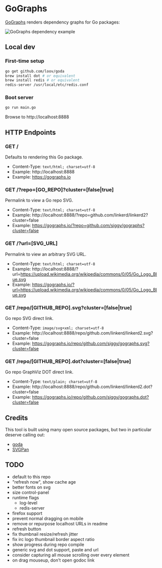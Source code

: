 # GoGraphs

[GoGraphs](https://gographs.io) renders dependency graphs for Go packages:

![GoGraphs dependency example](https://gographs.io/repo/github.com/siggy/gographs.svg?cluster=false "GoGraphs Dependencies")

## Local dev

### First-time setup

```bash
go get github.com/loov/goda
brew install dot # or equivalent
brew install redis # or equivalent
redis-server /usr/local/etc/redis.conf
```

### Boot server

```bash
go run main.go
```

Browse to http://localhost:8888

## HTTP Endpoints

### GET /

Defaults to rendering this Go package.

- Content-Type: `text/html; charset=utf-8`
- Example: http://localhost:8888
- Example: https://gographs.io

### GET /?repo=[GO_REPO]?cluster=[false|true]

Permalink to view a Go repo SVG.

- Content-Type: `text/html; charset=utf-8`
- Example: http://localhost:8888/?repo=github.com/linkerd/linkerd2?cluster=false
- Example: https://gographs.io/?repo=github.com/siggy/gographs?cluster=false

### GET /?url=[SVG_URL]

Permalink to view an arbitrary SVG URL.

- Content-Type: `text/html; charset=utf-8`
- Example: http://localhost:8888/?url=https://upload.wikimedia.org/wikipedia/commons/0/05/Go_Logo_Blue.svg
- Example: https://gographs.io/?url=https://upload.wikimedia.org/wikipedia/commons/0/05/Go_Logo_Blue.svg

### GET /repo/[GITHUB_REPO].svg?cluster=[false|true]

Go repo SVG direct link.

- Content-Type: `image/svg+xml; charset=utf-8`
- Example: http://localhost:8888/repo/github.com/linkerd/linkerd2.svg?cluster=false
- Example: https://gographs.io/repo/github.com/siggy/gographs.svg?cluster=false

### GET /repo/[GITHUB_REPO].dot?cluster=[false|true]

Go repo GraphViz DOT direct link.

- Content-Type: `text/plain; charset=utf-8`
- Example:  http://localhost:8888/repo/github.com/linkerd/linkerd2.dot?cluster=false
- Example:  https://gographs.io/repo/github.com/siggy/gographs.dot?cluster=false

## Credits

This tool is built using many open source packages, but two in particular
deserve calling out:

- [goda](https://github.com/loov/goda)
- [SVGPan](https://github.com/ariutta/svg-pan-zoom)

## TODO

- default to this repo
- "refresh now", show cache age
- better fonts on svg
- size control-panel
- runtime flags
  - log-level
  - redis-server
- firefox support
- prevent normal dragging on mobile
- remove or repurpose localhost URLs in readme
- refresh button
- fix thumbnail resize/refresh jitter
- fix irc logo thumbnail border aspect ratio
- show progress during repo compile
- generic svg and dot support, paste and url
- consider capturing all mouse scrolling over every element
- on drag mouseup, don't open godoc link
